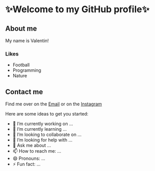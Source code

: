 # ✨Welcome to my GitHub profile✨

## About me
My name is Valentin! 

### Likes
* Football
* Programming
* Nature

## Contact me
Find me over on the [Email]() or on the [Instagram]()

Here are some ideas to get you started:

- 🔭 I’m currently working on ...
- 🌱 I’m currently learning ...
- 👯 I’m looking to collaborate on ...
- 🤔 I’m looking for help with ...
- 💬 Ask me about ...
- 📫 How to reach me: ...
- 😄 Pronouns: ...
- ⚡ Fun fact: ...

